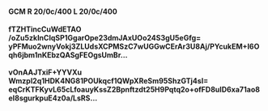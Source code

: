 #### GCM R 20/0c/400 L 20/0c/400
**fTZHTincCuWdETAO**<br/>**/oZu5zkInClqSP1GgarOpe23dmJAxUOo24S3gU5eGfg=**<br/>**yPFMuo2wnyVokj3ZLUdsXCPMSzC7wUGGwCErAr3U8Aj/PYcukEM+I6Oqh6jbm1nKEbzQASgFEOgsUmBr...**<br/><br/>
**vOnAAJTxiF+YYVXu**<br/>**WmzpI2q1HDK4NG81POUkqcf1QWpXReSm95ShzGTj4sI=**<br/>**eqCrKTFKyvL65cLfoauyKssZ2Bpnftzdt25H9Pqtq2o+ofFD8uID6xa71ao8eI8sgurkpuE4z0a/LsRS...**